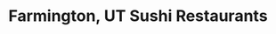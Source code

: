 ---
layout: city
title: Farmington, UT Sushi Restaurants
permalink: /utah/farmington/
stateAbbr: UT
stateName: Utah
cityName: Farmington
---